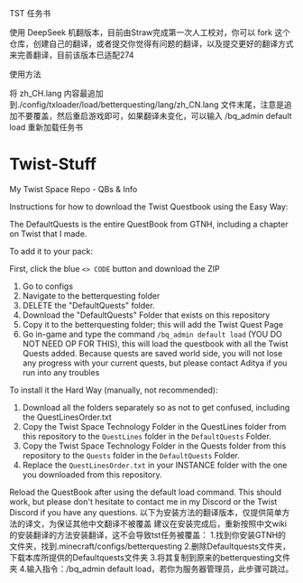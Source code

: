 TST 任务书

使用 DeepSeek 机翻版本，目前由Straw完成第一次人工校对，你可以 fork 这个仓库，创建自己的翻译，或者提交你觉得有问题的翻译，以及提交更好的翻译方式来完善翻译，目前该版本已适配274

使用方法

将 zh_CH.lang 内容最追加到./config/txloader/load/betterquesting/lang/zh_CN.lang 文件末尾，注意是追加不要覆盖，然后重启游戏即可，如果翻译未变化，可以输入 /bq_admin default load 重新加载任务书

# Twist-Stuff

My Twist Space Repo - QBs &amp; Info

Instructions for how to download the Twist Questbook using the Easy Way:

The DefaultQuests is the entire QuestBook from GTNH, including a chapter on Twist that I made.

To add it to your pack:

First, click the blue `<> CODE` button and download the ZIP

1. Go to configs
2. Navigate to the betterquesting folder
3. DELETE the "DefaultQuests" folder.
4. Download the "DefaultQuests" Folder that exists on this repository
5. Copy it to the betterquesting folder; this will add the Twist Quest Page
6. Go in-game and type the command `/bq_admin default load` (YOU DO NOT NEED OP FOR THIS), this will load the questbook with all the Twist Quests added. Because quests are saved world side, you will not lose any progress with your current quests, but please contact Aditya if you run into any troubles

To install it the Hard Way (manually, not recommended):

1. Download all the folders separately so as not to get confused, including the QuestLinesOrder.txt
2. Copy the Twist Space Technology Folder in the QuestLines folder from this repository to the `QuestLines` folder in the `DefaultQuests` Folder.
3. Copy the Twist Space Technology Folder in the Quests folder from this repository to the `Quests` folder in the `DefaultQuests` Folder.
4. Replace the `QuestLinesOrder.txt` in your INSTANCE folder with the one you downloaded from this repository.

Reload the QuestBook after using the default load command. This should work, but please don't hesitate to contact me in my Discord or the Twist Discord if you have any questions.
以下为安装方法的翻译版本，仅提供简单方法的译文，为保证其他中文翻译不被覆盖
建议在安装完成后，重新按照中文wiki的安装翻译的方法安装翻译，这不会导致tst任务被覆盖：
1.找到你安装GTNH的文件夹，找到.minecraft/configs/betterquesting
2.删除Defaultquests文件夹，下载本库所提供的Defaultquests文件夹
3.将其复制到原来的betterquesting文件夹
4.输入指令：/bq_admin default load，若你为服务器管理员，此步骤可跳过。